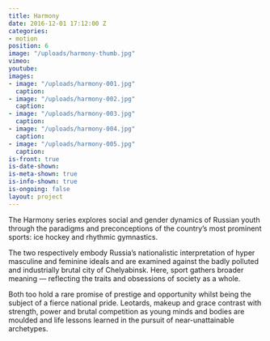 ```yaml
---
title: Harmony
date: 2016-12-01 17:12:00 Z
categories:
- motion
position: 6
image: "/uploads/harmony-thumb.jpg"
vimeo: 
youtube: 
images:
- image: "/uploads/harmony-001.jpg"
  caption: 
- image: "/uploads/harmony-002.jpg"
  caption: 
- image: "/uploads/harmony-003.jpg"
  caption: 
- image: "/uploads/harmony-004.jpg"
  caption: 
- image: "/uploads/harmony-005.jpg"
  caption: 
is-front: true
is-date-shown: 
is-meta-shown: true
is-info-shown: true
is-ongoing: false
layout: project
---
```


The Harmony series explores social and gender dynamics of Russian youth through the paradigms and preconceptions of the country’s most prominent sports: ice hockey and rhythmic gymnastics.

The two respectively embody Russia’s nationalistic interpretation of hyper masculine and feminine ideals and are examined against the badly polluted and industrially brutal city of Chelyabinsk. Here, sport gathers broader meaning — reflecting the traits and obsessions of society as a whole.

Both too hold a rare promise of prestige and opportunity whilst being the subject of a fierce national pride. Leotards, makeup and grace contrast with strength, power and brutal competition as young minds and bodies are moulded and life lessons learned in the pursuit of near-unattainable archetypes. 
